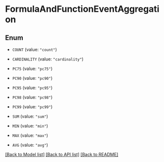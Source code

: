 # FormulaAndFunctionEventAggregation

## Enum


* `COUNT` (value: `"count"`)

* `CARDINALITY` (value: `"cardinality"`)

* `PC75` (value: `"pc75"`)

* `PC90` (value: `"pc90"`)

* `PC95` (value: `"pc95"`)

* `PC98` (value: `"pc98"`)

* `PC99` (value: `"pc99"`)

* `SUM` (value: `"sum"`)

* `MIN` (value: `"min"`)

* `MAX` (value: `"max"`)

* `AVG` (value: `"avg"`)


[[Back to Model list]](../README.md#documentation-for-models) [[Back to API list]](../README.md#documentation-for-api-endpoints) [[Back to README]](../README.md)


